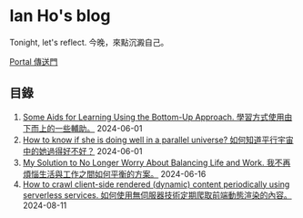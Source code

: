 # Ian Ho's blog
Tonight, let's reflect. 今晚，來點沉澱自己。

[Portal 傳送門](https://github.com/evilryo0309/blog/issues)

## 目錄
1. [Some Aids for Learning Using the Bottom-Up Approach. 學習方式使用由下而上的一些輔助。](https://github.com/evilryo0309/blog/issues/1) 2024-06-01
2. [How to know if she is doing well in a parallel universe? 如何知道平行宇宙中的她過得好不好？](https://github.com/evilryo0309/blog/issues/2) 2024-06-01
3. [My Solution to No Longer Worry About Balancing Life and Work. 我不再煩惱生活與工作之間如何平衡的方案。](https://github.com/evilryo0309/blog/issues/3) 2024-06-16
4. [How to crawl client-side rendered (dynamic) content periodically using serverless services. 如何使用無伺服器技術定期爬取前端動態渲染的內容。](https://github.com/evilryo0309/blog/issues/4) 2024-08-11
